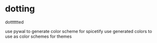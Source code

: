 # dotting
dotttttted



use pywal to generate color scheme 
for spicetify use generated colors to use as color schemes for themes
